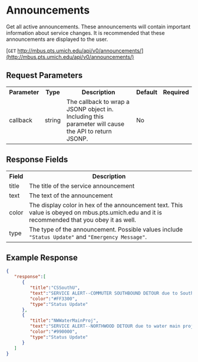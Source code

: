 # Announcements

Get all active announcements. These announcements will contain important information about service changes. It is recommended that these announcements are displayed to the user.

[`GET` http://mbus.pts.umich.edu/api/v0/announcements/](http://mbus.pts.umich.edu/api/v0/announcements/)

## Request Parameters

<table>
<th>Parameter</th>
<th>Type</th>
<th>Description</th>
<th>Default</th>
<th>Required</th>
<tr>
<td>callback</td>
<td>string</td>
<td>The callback to wrap a JSONP object in. Including this parameter will cause the API to return JSONP.</td>
<td>No</td>
</tr>
</table>

## Response Fields

<table>
<th>Field</th>
<th>Description</th>
<tr>
<td>title</td>
<td>The title of the service announcement</td>
</tr>
<tr>
<td>text</td>
<td>The text of the announcement</td>
</tr>
<tr>
<td>color</td>
<td>The display color in hex of the announcement text. This value is obeyed on mbus.pts.umich.edu and it is recommended that you obey it as well.</td>
</tr>
<tr>
<td>type</td>
<td>The type of the announcement. Possible values include <code>"Status Update"</code> and <code>"Emergency Message"</code>.</td>
</tr>
</table>


## Example Response

```json
{
   "response":[
      {
         "title":"CSSouthU",
         "text":"SERVICE ALERT--COMMUTER SOUTHBOUND DETOUR due to South University Ave. reconstruction. NO SERVICE TO: Art Museum stop.  TEMPORARY STOP: Located near Hutchins Hall on north side of Monroe St., east of State St.  EFFECTIVE UNTIL: 23-Aug-13. ",
         "color":"#FF3300",
         "type":"Status Update"
      },
      {
         "title":"NWWaterMainProj",
         "text":"SERVICE ALERT--NORTHWOOD DETOUR due to water main project. NO SERVICE TO: Cram Circle* or Bishop St.** stops.  SUBSTITUTE and TEMPORARY STOP: Located near Cram Circle on Hubbard St.* and near Bishop St. on Beal Ave**.  EFFECTIVE UNTIL: 20-Aug-13.",
         "color":"#990000",
         "type":"Status Update"
      }
   ]
}
```
